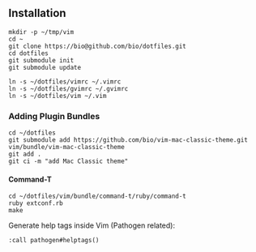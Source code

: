 ## Installation

    mkdir -p ~/tmp/vim
    cd ~
    git clone https://bio@github.com/bio/dotfiles.git
    cd dotfiles
    git submodule init
    git submodule update

    ln -s ~/dotfiles/vimrc ~/.vimrc
    ln -s ~/dotfiles/gvimrc ~/.gvimrc
    ln -s ~/dotfiles/vim ~/.vim

### Adding Plugin Bundles

    cd ~/dotfiles
    git submodule add https://github.com/bio/vim-mac-classic-theme.git vim/bundle/vim-mac-classic-theme
    git add .
    git ci -m "add Mac Classic theme"

#### Command-T

    cd ~/dotfiles/vim/bundle/command-t/ruby/command-t
    ruby extconf.rb
    make

Generate help tags inside Vim (Pathogen related):

    :call pathogen#helptags()

